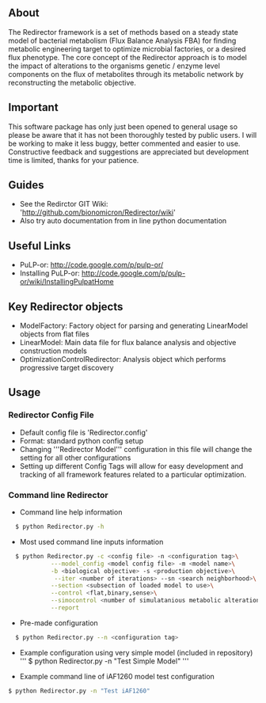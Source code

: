 ## About
The Redirector framework is a set of methods based on a steady state model of bacterial metabolism (Flux Balance Analysis FBA) for finding metabolic engineering target to optimize microbial factories, or a desired flux phenotype.  The core concept of the Redirector approach is to model the impact of alterations to the organisms genetic / enzyme level components on the flux of metabolites through its metabolic network by reconstructing the metabolic objective.

## Important
This software package has only just been opened to general usage so please be aware that it has not been thoroughly tested by public users.  I will be working to make it less buggy, better commented and easier to use.  Constructive feedback and suggestions are appreciated but development time is limited, thanks for your patience. 

## Guides
* See the Redirctor GIT Wiki: 'http://github.com/bionomicron/Redirector/wiki'
* Also try auto documentation from in line python documentation

## Useful Links
* PuLP-or: http://code.google.com/p/pulp-or/
* Installing PuLP-or: http://code.google.com/p/pulp-or/wiki/InstallingPulpatHome

## Key Redirector objects
* ModelFactory: Factory object for parsing and generating LinearModel objects from flat files
* LinearModel: Main data file for flux balance analysis and objective construction models
* OptimizationControlRedirector: Analysis object which performs progressive target discovery

## Usage

### Redirector Config File
* Default config file is 'Redirector.config'
* Format: standard python config setup
* Changing '''Redirector Model''' configuration in this file will change the setting for all other configurations
* Setting up different Config Tags will allow for easy development and tracking of all framework features related to a particular optimization.

### Command line Redirector
* Command line help information
```bash
  $ python Redirector.py -h
```

* Most used command line inputs information
``` bash
  $ python Redirector.py -c <config file> -n <configuration tag>\
			---model_config <model config file> -m <model name>\
			-b <biological objective> -s <production objective>\
			 --iter <number of iterations> --sn <search neighborhood>\
			--section <subsection of loaded model to use>\
			--control <flat,binary,sense>\
			--simocontrol <number of simulatanious metabolic alterations to a target>\
			--report
```

* Pre-made configuration 
``` bash
  $ python Redirector.py --n <configuration tag>
```

* Example configuration using very simple model (included in repository)
'''
$ python Redirector.py -n "Test Simple Model"
'''

* Example command line of iAF1260 model test configuration
``` bash
$ python Redirector.py -n "Test iAF1260"
```
